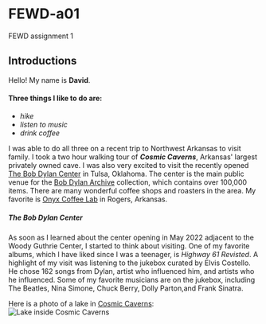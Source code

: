 # FEWD-a01
FEWD assignment 1

## Introductions  
Hello! My name is **David**.  
#### Three things I like to do are: 
* *hike* 
* *listen to music*  
* *drink coffee*  

I was able to do all three on a recent trip to Northwest Arkansas to visit family. I took a two hour walking tour of ***Cosmic Caverns***, Arkansas' largest privately owned cave. I was also very excited to visit the recently opened [The Bob Dylan Center](https://bobdylancenter.com) in Tulsa, Oklahoma. The center is the main public venue for the [Bob Dylan Archive](https://bobdylancenter.com/archive/) collection, which contains over 100,000 items.  There are many wonderful coffee shops and roasters in the area. My favorite is [Onyx Coffee Lab](https://onyxcoffeelab.com/pages/rogers) in Rogers, Arkansas.

##### The Bob Dylan Center  
As soon as I learned about the center opening in May 2022 adjacent to the Woody Guthrie Center, I started to think about visiting. One of my favorite albums, which I have liked since I was a teenager, is *Highway 61 Revisted*. A highlight of my visit was listening to the jukebox curated by Elvis Costello. He chose 162 songs from Dylan, artist who influenced him, and artists who he influenced. Some of my favorite musicians are on the jukebox, including The Beatles, Nina Simone, Chuck Berry, Dolly Parton,and Frank Sinatra.  

Here is a photo of a lake in [Cosmic Caverns](https://www.arkansas.com/articles/discovery-cosmic-cavern):  
![Lake inside Cosmic Caverns](https://www.cosmiccavern.com/wp-content/uploads/2019/07/GoodLakePhoto.jpg)

